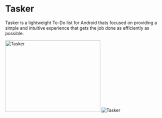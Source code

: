 # Tasker
Tasker is a lightweight To-Do list for Android thats focused on providing  a simple and intuitive experience that gets the job done as efficiently as possible.

<img src="https://i.imgur.com/fpwqZHs.png" alt="Tasker" style="width:304px;height:228px;">
<img src="https://i.imgur.com/fb9Rkds.png" alt="Tasker"">

